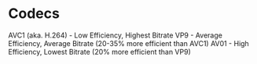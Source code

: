 # Codecs

AVC1 (aka. H.264) - Low Efficiency, Highest Bitrate
VP9 - Average Efficiency, Average Bitrate (20-35% more efficient than AVC1)
AV01 - High Efficiency, Lowest Bitrate (20% more efficient than VP9)